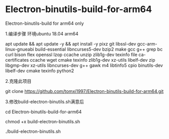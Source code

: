 # Electron-binutils-build-for-arm64
Electron-binutils-build for arm64 only 

1.编译步骤
环境ubuntu 18.04 arm64

apt update && apt update -y && apt install -y pixz git libssl-dev gcc-arm-linux-gnueabi build-essential libncurses5-dev bzip2 make gcc g++ grep bc curl bison flex openssl lzop ccache unzip zlib1g-dev texinfo file ca-certificates ccache wget cmake texinfo zlib1g-dev xz-utils libelf-dev zip libgmp-dev xz-utils libncurses-dev g++ gawk m4 libtinfo5 cpio binutils-dev libelf-dev cmake texinfo python2

2.克隆此项目

git clone https://github.com/tomxi1997/Electron-binutils-build-for-arm64.git

3.修改build-electron-binutils.sh满意后

cd Electron-binutils-build-for-arm64

chmod +x build-electron-binutils.sh

./build-electron-binutils.sh

